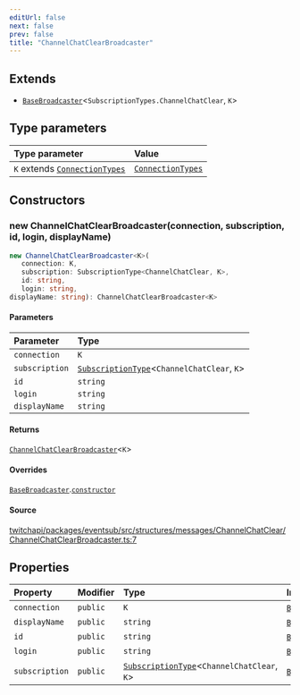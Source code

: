 ```yaml
---
editUrl: false
next: false
prev: false
title: "ChannelChatClearBroadcaster"
---
```


## Extends

- [`BaseBroadcaster`](BaseBroadcaster.md)\<`SubscriptionTypes.ChannelChatClear`, `K`\>

## Type parameters

| Type parameter | Value |
| :------ | :------ |
| `K` extends [`ConnectionTypes`](../type-aliases/ConnectionTypes.md) | [`ConnectionTypes`](../type-aliases/ConnectionTypes.md) |

## Constructors

### new ChannelChatClearBroadcaster(connection, subscription, id, login, displayName)

```ts
new ChannelChatClearBroadcaster<K>(
   connection: K, 
   subscription: SubscriptionType<ChannelChatClear, K>, 
   id: string, 
   login: string, 
displayName: string): ChannelChatClearBroadcaster<K>
```

#### Parameters

| Parameter | Type |
| :------ | :------ |
| `connection` | `K` |
| `subscription` | [`SubscriptionType`](../type-aliases/SubscriptionType.md)\<`ChannelChatClear`, `K`\> |
| `id` | `string` |
| `login` | `string` |
| `displayName` | `string` |

#### Returns

[`ChannelChatClearBroadcaster`](ChannelChatClearBroadcaster.md)\<`K`\>

#### Overrides

[`BaseBroadcaster`](BaseBroadcaster.md).[`constructor`](BaseBroadcaster.md#constructors)

#### Source

[twitchapi/packages/eventsub/src/structures/messages/ChannelChatClear/ChannelChatClearBroadcaster.ts:7](https://github.com/pablornc/twitchapi//blob/b274026/packages/eventsub/src/structures/messages/ChannelChatClear/ChannelChatClearBroadcaster.ts#L7)

## Properties

| Property | Modifier | Type | Inherited from |
| :------ | :------ | :------ | :------ |
| `connection` | `public` | `K` | [`BaseBroadcaster`](BaseBroadcaster.md).`connection` |
| `displayName` | `public` | `string` | [`BaseBroadcaster`](BaseBroadcaster.md).`displayName` |
| `id` | `public` | `string` | [`BaseBroadcaster`](BaseBroadcaster.md).`id` |
| `login` | `public` | `string` | [`BaseBroadcaster`](BaseBroadcaster.md).`login` |
| `subscription` | `public` | [`SubscriptionType`](../type-aliases/SubscriptionType.md)\<`ChannelChatClear`, `K`\> | [`BaseBroadcaster`](BaseBroadcaster.md).`subscription` |
